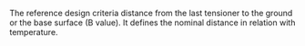 The reference design criteria distance from the last tensioner to the ground or the base surface (B value). It defines the nominal distance in relation with temperature.

